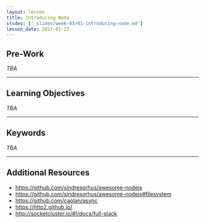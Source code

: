 ```yaml
---
layout: lesson
title: Introducing Node
slides: ['_slides/week-03/01-introducing-node.md']
lesson_date: 2017-01-23
---
```


## Pre-Work

*TBA*

---

## Learning Objectives

*TBA*

---

## Keywords

*TBA*

---

## Additional Resources

- https://github.com/sindresorhus/awesome-nodejs
- https://github.com/sindresorhus/awesome-nodejs#filesystem
- https://github.com/caolan/async
- https://http2.github.io/
- http://socketcluster.io/#!/docs/full-stack

